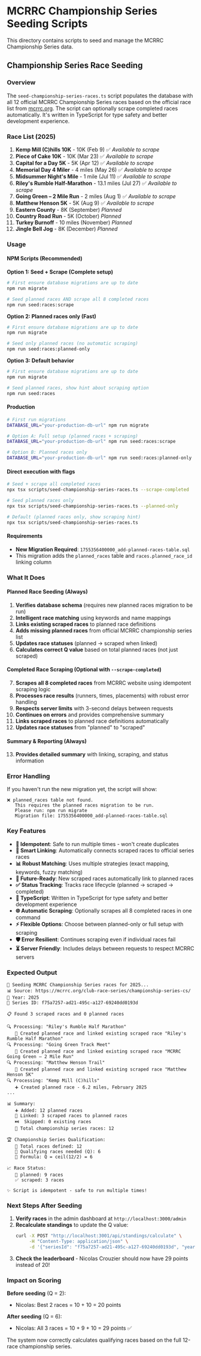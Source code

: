 # MCRRC Championship Series Seeding Scripts

This directory contains scripts to seed and manage the MCRRC Championship Series data.

## Championship Series Race Seeding

### Overview
The `seed-championship-series-races.ts` script populates the database with all 12 official MCRRC Championship Series races based on the official race list from [mcrrc.org](https://mcrrc.org/club-race-series/championship-series-cs/). The script can optionally scrape completed races automatically. It's written in TypeScript for type safety and better development experience.

### Race List (2025)
1. **Kemp Mill (C)hills 10K** - 10K (Feb 9) ✅ *Available to scrape*
2. **Piece of Cake 10K** - 10K (Mar 23) ✅ *Available to scrape*
3. **Capital for a Day 5K** - 5K (Apr 12) ✅ *Available to scrape*
4. **Memorial Day 4 Miler** - 4 miles (May 26) ✅ *Available to scrape*
5. **Midsummer Night's Mile** - 1 mile (Jul 11) ✅ *Available to scrape*
6. **Riley's Rumble Half-Marathon** - 13.1 miles (Jul 27) ✅ *Available to scrape*
7. **Going Green – 2 Mile Run** - 2 miles (Aug 1) ✅ *Available to scrape*
8. **Matthew Henson 5K** - 5K (Aug 9) ✅ *Available to scrape*
9. **Eastern County** - 8K (September) *Planned*
10. **Country Road Run** - 5K (October) *Planned*
11. **Turkey Burnoff** - 10 miles (November) *Planned*
12. **Jingle Bell Jog** - 8K (December) *Planned*

### Usage

#### NPM Scripts (Recommended)

**Option 1: Seed + Scrape (Complete setup)**
```bash
# First ensure database migrations are up to date
npm run migrate

# Seed planned races AND scrape all 8 completed races
npm run seed:races:scrape
```

**Option 2: Planned races only (Fast)**
```bash
# First ensure database migrations are up to date
npm run migrate

# Seed only planned races (no automatic scraping)
npm run seed:races:planned-only
```

**Option 3: Default behavior**
```bash
# First ensure database migrations are up to date
npm run migrate

# Seed planned races, show hint about scraping option
npm run seed:races
```

#### Production
```bash
# First run migrations
DATABASE_URL="your-production-db-url" npm run migrate

# Option A: Full setup (planned races + scraping)
DATABASE_URL="your-production-db-url" npm run seed:races:scrape

# Option B: Planned races only
DATABASE_URL="your-production-db-url" npm run seed:races:planned-only
```

#### Direct execution with flags
```bash
# Seed + scrape all completed races
npx tsx scripts/seed-championship-series-races.ts --scrape-completed

# Seed planned races only
npx tsx scripts/seed-championship-series-races.ts --planned-only

# Default (planned races only, show scraping hint)
npx tsx scripts/seed-championship-series-races.ts
```

#### Requirements
- **New Migration Required**: `1755356400000_add-planned-races-table.sql`
- This migration adds the `planned_races` table and `races.planned_race_id` linking column

### What It Does

#### Planned Race Seeding (Always)
1. **Verifies database schema** (requires new planned races migration to be run)
2. **Intelligent race matching** using keywords and name mappings
3. **Links existing scraped races** to planned race definitions  
4. **Adds missing planned races** from official MCRRC championship series list
5. **Updates race statuses** (planned → scraped when linked)
6. **Calculates correct Q value** based on total planned races (not just scraped)

#### Completed Race Scraping (Optional with `--scrape-completed`)
7. **Scrapes all 8 completed races** from MCRRC website using idempotent scraping logic
8. **Processes race results** (runners, times, placements) with robust error handling
9. **Respects server limits** with 3-second delays between requests
10. **Continues on errors** and provides comprehensive summary
11. **Links scraped races** to planned race definitions automatically
12. **Updates race statuses** from "planned" to "scraped"

#### Summary & Reporting (Always)
13. **Provides detailed summary** with linking, scraping, and status information

### Error Handling

If you haven't run the new migration yet, the script will show:
```
❌ planned_races table not found.
   This requires the planned races migration to be run.
   Please run: npm run migrate
   Migration file: 1755356400000_add-planned-races-table.sql
```

### Key Features

- **🔄 Idempotent**: Safe to run multiple times - won't create duplicates
- **🔗 Smart Linking**: Automatically connects scraped races to official series races  
- **📊 Robust Matching**: Uses multiple strategies (exact mapping, keywords, fuzzy matching)
- **🚀 Future-Ready**: New scraped races automatically link to planned races
- **✅ Status Tracking**: Tracks race lifecycle (planned → scraped → completed)
- **📝 TypeScript**: Written in TypeScript for type safety and better development experience
- **🌐 Automatic Scraping**: Optionally scrapes all 8 completed races in one command
- **⚡ Flexible Options**: Choose between planned-only or full setup with scraping
- **🛡️ Error Resilient**: Continues scraping even if individual races fail
- **⏳ Server Friendly**: Includes delays between requests to respect MCRRC servers

### Expected Output

```
🏃 Seeding MCRRC Championship Series races for 2025...
📊 Source: https://mcrrc.org/club-race-series/championship-series-cs/
📅 Year: 2025
🎯 Series ID: f75a7257-ad21-495c-a127-69240dd0193d

📋 Found 3 scraped races and 0 planned races

🔍 Processing: "Riley's Rumble Half Marathon"
   🔗 Created planned race and linked existing scraped race "Riley's Rumble Half Marathon"
🔍 Processing: "Going Green Track Meet"
   🔗 Created planned race and linked existing scraped race "MCRRC Going Green – 2 Mile Run"
🔍 Processing: "Matthew Henson Trail"
   🔗 Created planned race and linked existing scraped race "Matthew Henson 5K"
🔍 Processing: "Kemp Mill (C)hills"
   ➕ Created planned race - 6.2 miles, February 2025
...

📊 Summary:
   ➕ Added: 12 planned races
   🔗 Linked: 3 scraped races to planned races
   ⏭️  Skipped: 0 existing races
   🎯 Total championship series races: 12

🏆 Championship Series Qualification:
   📅 Total races defined: 12
   🎯 Qualifying races needed (Q): 6
   📐 Formula: Q = ceil(12/2) = 6

📈 Race Status:
   📅 planned: 9 races
   ✅ scraped: 3 races

✨ Script is idempotent - safe to run multiple times!
```

### Next Steps After Seeding

1. **Verify races** in the admin dashboard at `http://localhost:3000/admin`
2. **Recalculate standings** to update the Q value:
   ```bash
   curl -X POST "http://localhost:3001/api/standings/calculate" \
        -H "Content-Type: application/json" \
        -d '{"seriesId": "f75a7257-ad21-495c-a127-69240dd0193d", "year": 2025}'
   ```
3. **Check the leaderboard** - Nicolas Crouzier should now have 29 points instead of 20!

### Impact on Scoring

**Before seeding** (Q = 2):
- Nicolas: Best 2 races = 10 + 10 = 20 points

**After seeding** (Q = 6):  
- Nicolas: All 3 races = 10 + 9 + 10 = 29 points ✅

The system now correctly calculates qualifying races based on the full 12-race championship series.
